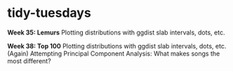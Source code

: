 # tidy-tuesdays


**Week 35: Lemurs**
Plotting distributions with ggdist slab intervals, dots, etc.

**Week 38: Top 100**
Plotting distributions with ggdist slab intervals, dots, etc. (Again)
Attempting Principal Component Analysis: What makes songs the most different?

